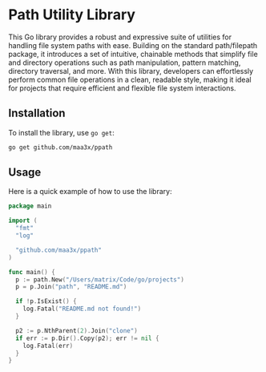 # Path Utility Library

This Go library provides a robust and expressive suite of utilities for handling file system paths with ease. Building on the standard path/filepath package, it introduces a set of intuitive, chainable methods that simplify file and directory operations such as path manipulation, pattern matching, directory traversal, and more. With this library, developers can effortlessly perform common file operations in a clean, readable style, making it ideal for projects that require efficient and flexible file system interactions.

## Installation

To install the library, use `go get`:

```sh
go get github.com/maa3x/ppath
```

## Usage

Here is a quick example of how to use the library:

```go
package main

import (
  "fmt"
  "log"

  "github.com/maa3x/ppath"
)

func main() {
  p := path.New("/Users/matrix/Code/go/projects")
  p = p.Join("path", "README.md")

  if !p.IsExist() {
    log.Fatal("README.md not found!")
  }

  p2 := p.NthParent(2).Join("clone")
  if err := p.Dir().Copy(p2); err != nil {
    log.Fatal(err)
  }
}
```
